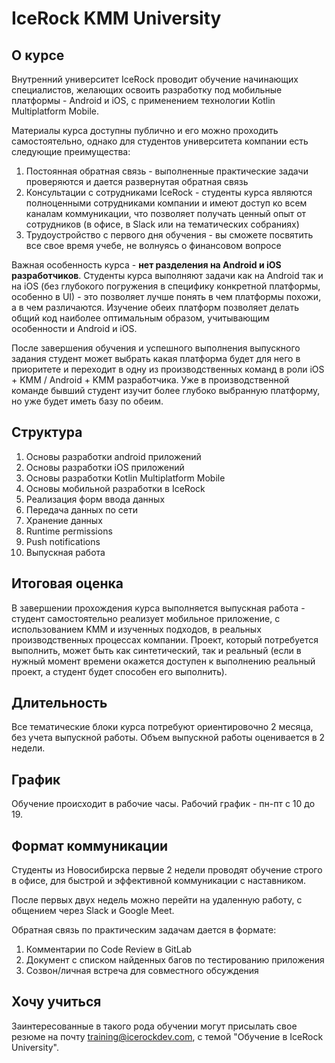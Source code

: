 # IceRock KMM University

## О курсе

Внутренний университет IceRock проводит обучение начинающих специалистов, желающих освоить разработку под мобильные платформы - Android и iOS, с применением технологии Kotlin Multiplatform Mobile.

Материалы курса доступны публично и его можно проходить самостоятельно, однако для студентов университета компании есть следующие преимущества:

1. Постоянная обратная связь - выполненные практические задачи проверяются и дается развернутая обратная связь
1. Консультации с сотрудниками IceRock - студенты курса являются полноценными сотрудниками компании и имеют доступ ко всем каналам коммуникации, что позволяет получать ценный опыт от сотрудников (в офисе, в Slack или на тематических собраниях)
1. Трудоустройство с первого дня обучения - вы сможете посвятить все свое время учебе, не волнуясь о финансовом вопросе

Важная особенность курса - **нет разделения на Android и iOS разработчиков**. Студенты курса выполняют задачи как на Android так и на iOS (без глубокого погружения в специфику конкретной платформы, особенно в UI) - это позволяет лучше понять в чем платформы похожи, а в чем различаются. Изучение обеих платформ позволяет делать общий код наиболее оптимальным образом, учитывающим особенности и Android и iOS.

После завершения обучения и успешного выполнения выпускного задания студент может выбрать какая платформа будет для него в приоритете и переходит в одну из производственных команд в роли iOS + KMM / Android + KMM разработчика. Уже в производственной команде бывший студент изучит более глубоко выбранную платформу, но уже будет иметь базу по обеим.

## Структура

1. Основы разработки android приложений
1. Основы разработки iOS приложений
1. Основы разработки Kotlin Multiplatform Mobile
1. Основы мобильной разработки в IceRock
1. Реализация форм ввода данных
1. Передача данных по сети
1. Хранение данных	
1. Runtime permissions	
1. Push notifications
1. Выпускная работа

## Итоговая оценка

В завершении прохождения курса выполняется выпускная работа - студент самостоятельно реализует мобильное приложение, с использованием KMM и изученных подходов, в реальных производственных процессах компании. 
Проект, который потребуется выполнить, может быть как синтетический, так и реальный (если в нужный момент времени окажется доступен к выполнению реальный проект, а студент будет способен его выполнить).

## Длительность

Все тематические блоки курса потребуют ориентировочно 2 месяца, без учета выпускной работы. Объем выпускной работы оценивается в 2 недели.

## График

Обучение происходит в рабочие часы. Рабочий график - пн-пт с 10 до 19.

## Формат коммуникации

Студенты из Новосибирска первые 2 недели проводят обучение строго в офисе, для быстрой и эффективной коммуникации с наставником.

После первых двух недель можно перейти на удаленную работу, с общением через Slack и Google Meet.

Обратная связь по практическим задачам дается в формате:

1. Комментарии по Code Review в GitLab
1. Документ с списком найденных багов по тестированию приложения
1. Созвон/личная встреча для совместного обсуждения 

## Хочу учиться

Заинтересованные в такого рода обучении могут присылать свое резюме на почту training@icerockdev.com, с темой "Обучение в IceRock University".
